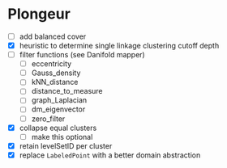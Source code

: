# Plongeur

- [ ] add balanced cover
- [x] heuristic to determine single linkage clustering cutoff depth
- [ ] filter functions (see Danifold mapper)
    - [ ] eccentricity
    - [ ] Gauss_density
    - [ ] kNN_distance
    - [ ] distance_to_measure
    - [ ] graph_Laplacian
    - [ ] dm_eigenvector
    - [ ] zero_filter
- [x] collapse equal clusters
    - [ ] make this optional
- [x] retain levelSetID per cluster
- [x] replace `LabeledPoint` with a better domain abstraction
